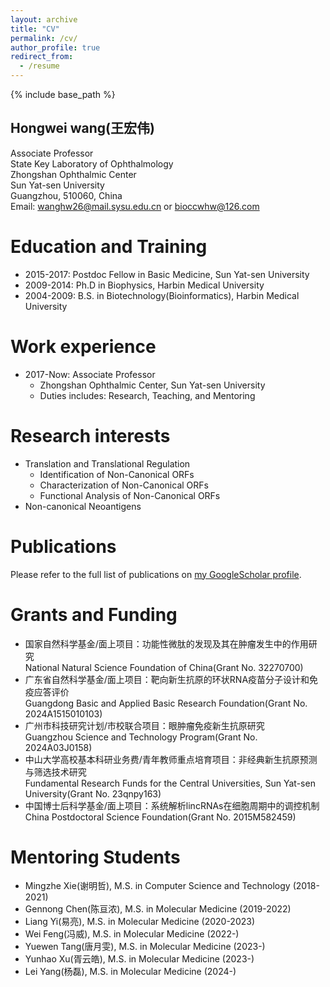 ```yaml
---
layout: archive
title: "CV"
permalink: /cv/
author_profile: true
redirect_from:
  - /resume
---
```


{% include base_path %}

## Hongwei wang(王宏伟)
Associate Professor<br/>State Key Laboratory of Ophthalmology<br/>Zhongshan Ophthalmic Center<br/>Sun Yat-sen University<br/>Guangzhou, 510060, China<br/>Email: wanghw26@mail.sysu.edu.cn or bioccwhw@126.com


Education and Training
======
* 2015-2017: Postdoc Fellow in Basic Medicine, Sun Yat-sen University
* 2009-2014: Ph.D in Biophysics, Harbin Medical University
* 2004-2009: B.S. in Biotechnology(Bioinformatics), Harbin Medical University

Work experience
======
* 2017-Now: Associate Professor
  * Zhongshan Ophthalmic Center, Sun Yat-sen University
  * Duties includes: Research, Teaching, and Mentoring
  
Research interests
======
* Translation and Translational Regulation
  * Identification of Non-Canonical ORFs
  * Characterization of Non-Canonical ORFs
  * Functional Analysis of Non-Canonical ORFs
* Non-canonical Neoantigens

Publications
======
Please refer to the full list of publications on <a href="{{site.author.googlescholar}}">my GoogleScholar profile</a>.

Grants and Funding
======
* 国家自然科学基金/面上项目：功能性微肽的发现及其在肿瘤发生中的作用研究
  <br/>National Natural Science Foundation of China(Grant No. 32270700)
* 广东省自然科学基金/面上项目：靶向新生抗原的环状RNA疫苗分子设计和免疫应答评价
  <br/>Guangdong Basic and Applied Basic Research Foundation(Grant No. 2024A1515010103)
* 广州市科技研究计划/市校联合项目：眼肿瘤免疫新生抗原研究
  <br/>Guangzhou Science and Technology Program(Grant No. 2024A03J0158)
* 中山大学高校基本科研业务费/青年教师重点培育项目：非经典新生抗原预测与筛选技术研究
  <br/>Fundamental Research Funds for the Central Universities, Sun Yat-sen University(Grant No. 23qnpy163)
* 中国博士后科学基金/面上项目：系统解析lincRNAs在细胞周期中的调控机制
  <br/>China Postdoctoral Science Foundation(Grant No. 2015M582459)

Mentoring Students
======
* Mingzhe Xie(谢明哲), M.S. in Computer Science and Technology (2018-2021)
* Gennong Chen(陈亘浓), M.S. in Molecular Medicine (2019-2022)
* Liang Yi(易亮), M.S. in Molecular Medicine (2020-2023)
* Wei Feng(冯威), M.S. in Molecular Medicine (2022-)
* Yuewen Tang(唐月雯), M.S. in Molecular Medicine (2023-)
* Yunhao Xu(胥云皓), M.S. in Molecular Medicine (2023-)
* Lei Yang(杨磊), M.S. in Molecular Medicine (2024-)

